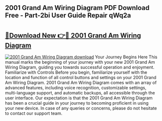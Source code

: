 ## 2001 Grand Am Wiring Diagram PDF Download Free - Part-2bi User Guide Repair qWq2a

# <h2><a href="http://dfl7g7.blite.top/?on=2001+Grand+Am+Wiring+Diagram">🔗Download New 👉🔴 2001 Grand Am Wiring Diagram</a></h2>

[![2001 Grand Am Wiring Diagram download](https://i.imgur.com/lujVjoI.png)](http://dfl7g7.blite.top/?on=2001+Grand+Am+Wiring+Diagram)
Your Journey Begins Here This manual marks the beginning of your journey with your new 2001 Grand Am Wiring Diagram, guiding you towards successful operation and enjoyment. Familiarize with Controls Before you begin, familiarize yourself with the location and function of all control buttons and settings on your 2001 Grand Am Wiring Diagram. 2001 Grand Am Wiring Diagram comes with an array of advanced features, including voice recognition, customizable settings, multi-language support, and automatic backups, all accessible through the user interface. Our expectation is that the 2001 Grand Am Wiring Diagram has been a crucial guide in your journey to becoming proficient in using your new device. In case of any queries or concerns, please do not hesitate to contact our support team.
